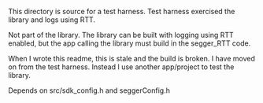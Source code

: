 This directory is source for a test harness.
Test harness exercised the library and logs using RTT.

Not part of the library.
The library can be built with logging using RTT enabled,
but the app calling the library must build in the segger_RTT code.

When I wrote this readme, this is stale and the build is broken.
I have moved on from the test harness.
Instead I use another app/project to test the library.

Depends on src/sdk_config.h and seggerConfig.h 